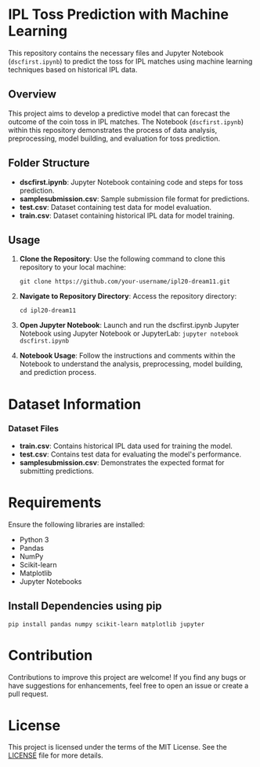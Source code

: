 # IPL Toss Prediction with Machine Learning

This repository contains the necessary files and Jupyter Notebook (`dscfirst.ipynb`) to predict the toss for IPL matches using machine learning techniques based on historical IPL data.

## Overview

This project aims to develop a predictive model that can forecast the outcome of the coin toss in IPL matches. The Notebook (`dscfirst.ipynb`) within this repository demonstrates the process of data analysis, preprocessing, model building, and evaluation for toss prediction.

## Folder Structure

- **dscfirst.ipynb**: Jupyter Notebook containing code and steps for toss prediction.
- **samplesubmission.csv**: Sample submission file format for predictions.
- **test.csv**: Dataset containing test data for model evaluation.
- **train.csv**: Dataset containing historical IPL data for model training.

## Usage

1. **Clone the Repository**: Use the following command to clone this repository to your local machine:

   ```git clone https://github.com/your-username/ipl20-dream11.git```
2. **Navigate to Repository Directory**: Access the repository directory:

    ```cd ipl20-dream11```
3. **Open Jupyter Notebook**: Launch and run the dscfirst.ipynb Jupyter Notebook using Jupyter Notebook or JupyterLab:
    ```jupyter notebook dscfirst.ipynb```
4. **Notebook Usage**:
    Follow the instructions and comments within the Notebook to understand the analysis, preprocessing, model building, and prediction process.

# Dataset Information

### Dataset Files
- **train.csv**: Contains historical IPL data used for training the model.
- **test.csv**: Contains test data for evaluating the model's performance.
- **samplesubmission.csv**: Demonstrates the expected format for submitting predictions.

# Requirements

Ensure the following libraries are installed:

- Python 3
- Pandas
- NumPy
- Scikit-learn
- Matplotlib
- Jupyter Notebooks

## Install Dependencies using pip

```pip install pandas numpy scikit-learn matplotlib jupyter```

# Contribution

Contributions to improve this project are welcome! If you find any bugs or have suggestions for enhancements, feel free to open an issue or create a pull request.

# License

This project is licensed under the terms of the MIT License. See the [LICENSE](LICENSE) file for more details.


